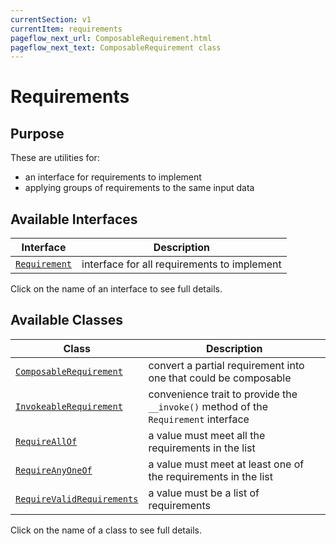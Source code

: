 ```yaml
---
currentSection: v1
currentItem: requirements
pageflow_next_url: ComposableRequirement.html
pageflow_next_text: ComposableRequirement class
---
```


# Requirements

## Purpose

These are utilities for:

* an interface for requirements to implement
* applying groups of requirements to the same input data

## Available Interfaces

Interface | Description
------|------------
[`Requirement`](../Interfaces/Requirement.html) | interface for all requirements to implement

Click on the name of an interface to see full details.

## Available Classes

Class | Description
------|------------
[`ComposableRequirement`](ComposableRequirement.html) | convert a partial requirement into one that could be composable
[`InvokeableRequirement`](InvokeableRequirement.html) | convenience trait to provide the `__invoke()` method of the `Requirement` interface
[`RequireAllOf`](RequireAllOf.html) | a value must meet all the requirements in the list
[`RequireAnyOneOf`](RequireAnyOneOf.html) | a value must meet at least one of the requirements in the list
[`RequireValidRequirements`](RequireValidRequirements.html) | a value must be a list of requirements

Click on the name of a class to see full details.
